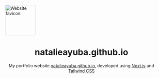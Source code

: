 <img src="https://avatars.githubusercontent.com/u/79933132?v=4" alt="Website favicon" width="100" height="100" style="align-self: center;" />
<h1 style="text-align: center;">natalieayuba.github.io</h2>
<p style="text-align: center;">My portfolio website <a href="natalieayuba.github.io" target="_blank">natalieayuba.github.io</a>, developed using <a href="https://nextjs.org/" target="_blank">Next.js</a> and <a href="https://tailwindcss.com/" target="_blank">Tailwind CSS</a></p>
